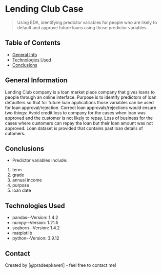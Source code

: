 # Lending Club Case
> Using EDA, identifying predictor variables for people who are likely to default and approve future loans using those predictor variables.


## Table of Contents
* [General Info](#general-information)
* [Technologies Used](#technologies-used)
* [Conclusions](#conclusions)

<!-- You can include any other section that is pertinent to your problem -->

## General Information
Lending Club company is a loan market place company that  gives loans to people through an online interface.
Purpose is to identify predictors of loan defaulters so that for future loan applications those variables can be used for loan approval/rejection.
Correct loan approvals/rejections would ensure two things:
Avoid credit loss to company for the cases when loan was approved and the customer is not likely to repay.
Loss of business for the cases where customers can repay the loan but their loan amount was not approved.
Loan dataset is provided that contains past loan details of cutomers.

<!-- You don't have to answer all the questions - just the ones relevant to your project. -->

## Conclusions
- Predictor variables include:
1. term
2. grade
3. annual income
4. purpose
5. loan date

<!-- You don't have to answer all the questions - just the ones relevant to your project. -->


## Technologies Used
- pandas--Version: 1.4.2
- numpy--Version: 1.21.5
- seaborn--Version: 1.4.2
- matplotlib
- python--Version: 3.9.12

<!-- As the libraries versions keep on changing, it is recommended to mention the version of library used in this project -->


## Contact
Created by [@pradeepkaveri] - feel free to contact me!


<!-- Optional -->
<!-- ## License -->
<!-- This project is open source and available under the [... License](). -->

<!-- You don't have to include all sections - just the one's relevant to your project -->
